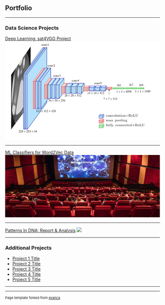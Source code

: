## Portfolio

---

### Data Science Projects 

[Deep Learning: sat4VGG Project](https://github.com/ayonantonio04/sat4VGG_project)
<img src="images/vgg16_Architecture_color.png"/>

---
[ML Classifiers for Word2Vec Data](https://github.com/ayonantonio04/ML_Classifier_Applications_on_Word2VecData)
<img src="images/movie_theater.jpg"/>

---
[Patterns In DNA: Report & Analysis](https://github.com/ayonantonio04/R_Project_Series/tree/master/Case_Study_3)
<img src="images/dummy_thumbnail.jpg?raw=true"/>

---

### Additional Projects

- [Project 1 Title](http://example.com/)
- [Project 2 Title](http://example.com/)
- [Project 3 Title](http://example.com/)
- [Project 4 Title](http://example.com/)
- [Project 5 Title](http://example.com/)

---




---
<p style="font-size:11px">Page template forked from <a href="https://github.com/evanca/quick-portfolio">evanca</a></p>
<!-- Remove above link if you don't want to attibute -->
